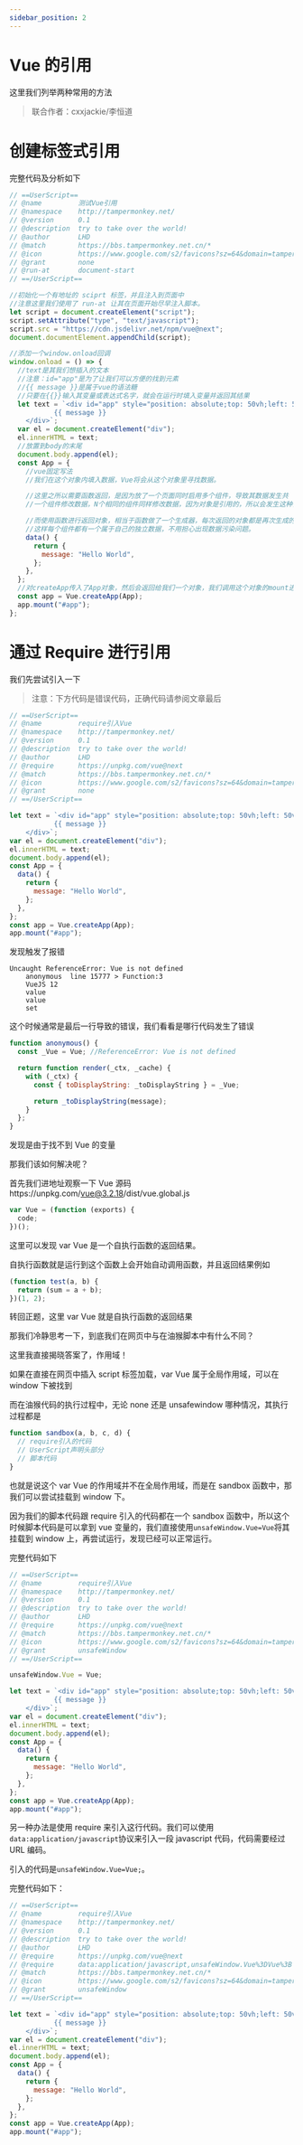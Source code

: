 ```yaml
---
sidebar_position: 2
---
```


# Vue 的引用

这里我们列举两种常用的方法

> 联合作者：cxxjackie/李恒道

# 创建标签式引用

完整代码及分析如下

```js
// ==UserScript==
// @name         测试Vue引用
// @namespace    http://tampermonkey.net/
// @version      0.1
// @description  try to take over the world!
// @author       LHD
// @match        https://bbs.tampermonkey.net.cn/*
// @icon         https://www.google.com/s2/favicons?sz=64&domain=tampermonkey.net.cn
// @grant        none
// @run-at       document-start
// ==/UserScript==

//初始化一个有地址的 sciprt 标签，并且注入到页面中
//注意这里我们使用了 run-at 让其在页面开始尽早注入脚本。
let script = document.createElement("script");
script.setAttribute("type", "text/javascript");
script.src = "https://cdn.jsdelivr.net/npm/vue@next";
document.documentElement.appendChild(script);

//添加一个window.onload回调
window.onload = () => {
  //text是其我们想插入的文本
  //注意：id="app"是为了让我们可以方便的找到元素
  //{{ message }}是属于vue的语法糖
  //只要在{{}}输入其变量或表达式名字，就会在运行时填入变量并返回其结果
  let text = `<div id="app" style="position: absolute;top: 50vh;left: 50vw;background:#fb7d7d;width: 100px;height: 100px;">
           {{ message }}
    </div>`;
  var el = document.createElement("div");
  el.innerHTML = text;
  //放置到body的末尾
  document.body.append(el);
  const App = {
    //vue固定写法
    //我们在这个对象内填入数据，Vue将会从这个对象里寻找数据。

    //这里之所以需要函数返回，是因为放了一个页面同时启用多个组件，导致其数据发生共
    //一个组件修改数据，N个相同的组件同样修改数据，因为对象是引用的，所以会发生这种情况。

    //而使用函数进行返回对象，相当于函数做了一个生成器，每次返回的对象都是再次生成的
    //这样每个组件都有一个属于自己的独立数据，不用担心出现数据污染问题。
    data() {
      return {
        message: "Hello World",
      };
    },
  };
  //对createApp传入了App对象，然后会返回给我们一个对象，我们调用这个对象的mount进行挂载，这部分属于固定写法
  const app = Vue.createApp(App);
  app.mount("#app");
};
```

# 通过 Require 进行引用

我们先尝试引入一下

> 注意：下方代码是错误代码，正确代码请参阅文章最后

```js
// ==UserScript==
// @name         require引入Vue
// @namespace    http://tampermonkey.net/
// @version      0.1
// @description  try to take over the world!
// @author       LHD
// @require      https://unpkg.com/vue@next
// @match        https://bbs.tampermonkey.net.cn/*
// @icon         https://www.google.com/s2/favicons?sz=64&domain=tampermonkey.net.cn
// @grant        none
// ==/UserScript==

let text = `<div id="app" style="position: absolute;top: 50vh;left: 50vw;background:#fb7d7d;width: 100px;height: 100px;">
           {{ message }}
    </div>`;
var el = document.createElement("div");
el.innerHTML = text;
document.body.append(el);
const App = {
  data() {
    return {
      message: "Hello World",
    };
  },
};
const app = Vue.createApp(App);
app.mount("#app");
```

发现触发了报错

```
Uncaught ReferenceError: Vue is not defined
    anonymous  line 15777 > Function:3
    VueJS 12
    value
    value
    set
```

这个时候通常是最后一行导致的错误，我们看看是哪行代码发生了错误

```js
function anonymous() {
  const _Vue = Vue; //ReferenceError: Vue is not defined

  return function render(_ctx, _cache) {
    with (_ctx) {
      const { toDisplayString: _toDisplayString } = _Vue;

      return _toDisplayString(message);
    }
  };
}
```

发现是由于找不到 Vue 的变量

那我们该如何解决呢？

首先我们进地址观察一下 Vue 源码https://unpkg.com/vue@3.2.18/dist/vue.global.js

```js
var Vue = (function (exports) {
  code;
})();
```

这里可以发现 var Vue 是一个自执行函数的返回结果。

自执行函数就是运行到这个函数上会开始自动调用函数，并且返回结果例如

```js
(function test(a, b) {
  return (sum = a + b);
})(1, 2);
```

转回正题，这里 var Vue 就是自执行函数的返回结果

那我们冷静思考一下，到底我们在网页中与在油猴脚本中有什么不同？

这里我直接揭晓答案了，作用域！

如果在直接在网页中插入 script 标签加载，var Vue 属于全局作用域，可以在 window 下被找到

而在油猴代码的执行过程中，无论 none 还是 unsafewindow 哪种情况，其执行过程都是

```js
function sandbox(a, b, c, d) {
  // require引入的代码
  // UserScript声明头部分
  // 脚本代码
}
```

也就是说这个 var Vue 的作用域并不在全局作用域，而是在 sandbox 函数中，那我们可以尝试挂载到 window 下。

因为我们的脚本代码跟 require 引入的代码都在一个 sandbox 函数中，所以这个时候脚本代码是可以拿到 vue 变量的，我们直接使用`unsafeWindow.Vue=Vue`将其挂载到 window 上，再尝试运行，发现已经可以正常运行。

完整代码如下

```js
// ==UserScript==
// @name         require引入Vue
// @namespace    http://tampermonkey.net/
// @version      0.1
// @description  try to take over the world!
// @author       LHD
// @require      https://unpkg.com/vue@next
// @match        https://bbs.tampermonkey.net.cn/*
// @icon         https://www.google.com/s2/favicons?sz=64&domain=tampermonkey.net.cn
// @grant        unsafeWindow
// ==/UserScript==

unsafeWindow.Vue = Vue;

let text = `<div id="app" style="position: absolute;top: 50vh;left: 50vw;background:#fb7d7d;width: 100px;height: 100px;">
           {{ message }}
    </div>`;
var el = document.createElement("div");
el.innerHTML = text;
document.body.append(el);
const App = {
  data() {
    return {
      message: "Hello World",
    };
  },
};
const app = Vue.createApp(App);
app.mount("#app");
```

另一种办法是使用 require 来引入这行代码。我们可以使用`data:application/javascript`协议来引入一段 javascript 代码，代码需要经过 URL 编码。

引入的代码是`unsafeWindow.Vue=Vue;`。

完整代码如下：

```js
// ==UserScript==
// @name         require引入Vue
// @namespace    http://tampermonkey.net/
// @version      0.1
// @description  try to take over the world!
// @author       LHD
// @require      https://unpkg.com/vue@next
// @require      data:application/javascript,unsafeWindow.Vue%3DVue%3B
// @match        https://bbs.tampermonkey.net.cn/*
// @icon         https://www.google.com/s2/favicons?sz=64&domain=tampermonkey.net.cn
// @grant        unsafeWindow
// ==/UserScript==

let text = `<div id="app" style="position: absolute;top: 50vh;left: 50vw;background:#fb7d7d;width: 100px;height: 100px;">
           {{ message }}
    </div>`;
var el = document.createElement("div");
el.innerHTML = text;
document.body.append(el);
const App = {
  data() {
    return {
      message: "Hello World",
    };
  },
};
const app = Vue.createApp(App);
app.mount("#app");
```

